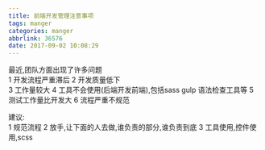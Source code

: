 ```yaml
---
title: 前端开发管理注意事项
tags: manger
categories: manger
abbrlink: 36576
date: 2017-09-02 10:08:29
---
```

最近,团队方面出现了许多问题  
1 开发流程严重滞后
2 开发质量低下  
3 工作量较大
4 工具不会使用(后端开发前端),包括sass gulp 语法检查工具等
5 测试工作量比开发大
6 流程严重不规范

建议:  
1  规范流程
2  放手,让下面的人去做,谁负责的部分,谁负责到底
3  工具使用,控件使用,scss

